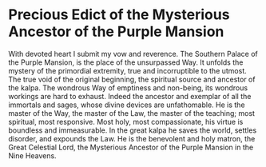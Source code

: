 # Precious Edict of the Mysterious Ancestor of the Purple Mansion

With devoted heart I submit my vow and reverence. The Southern Palace of the Purple Mansion, is the place of the unsurpassed Way. It unfolds the mystery of the primordial extremity, true and incorruptible to the utmost. The true void of the original beginning, the spiritual source and ancestor of the kalpa. The wondrous Way of emptiness and non-being, its wondrous workings are hard to exhaust. Indeed the ancestor and exemplar of all the immortals and sages, whose divine devices are unfathomable. He is the master of the Way, the master of the Law, the master of the teaching; most spiritual, most responsive. Most holy, most compassionate, his virtue is boundless and immeasurable. In the great kalpa he saves the world, settles disorder, and expounds the Law. He is the benevolent and holy matron, the Great Celestial Lord, the Mysterious Ancestor of the Purple Mansion in the Nine Heavens.
